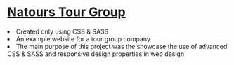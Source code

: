 <h1><a href="https://gsherm23.github.io/CSS-SASS-Portfolio/Natours%20Website/">Natours Tour Group</a></h1>
<li> Created only using CSS & SASS  </li>
<li> An example website for a tour group company </li>
<li> The main purpose of this project was the showcase the use of advanced CSS & SASS and responsive design properties in web design</li>
